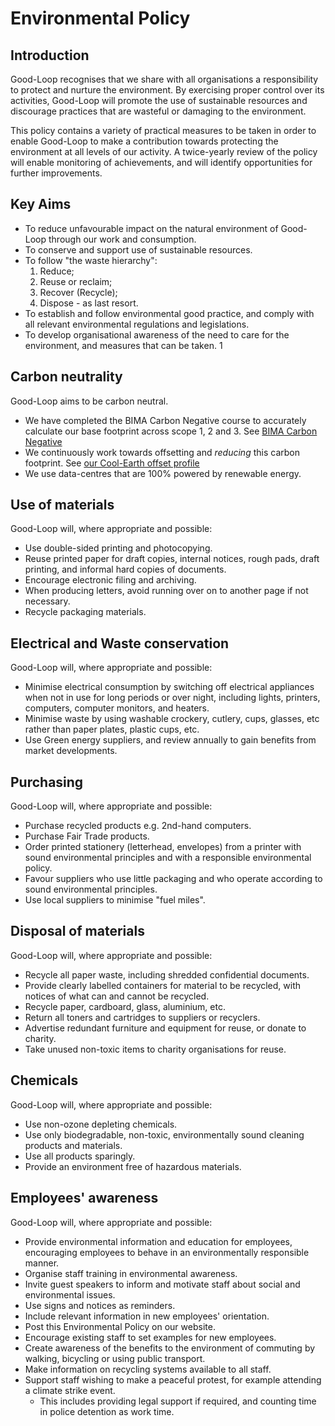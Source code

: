 # Environmental Policy

## Introduction

Good-Loop recognises that we share with all
organisations a responsibility to protect and nurture the environment. By exercising proper
control over its activities, Good-Loop will promote the use of sustainable resources and discourage
practices that are wasteful or damaging to the environment.

This policy contains a variety of practical measures to be taken in order to enable Good-Loop to
make a contribution towards protecting the environment at all levels of our activity.
A twice-yearly review of the policy will enable monitoring of achievements, and will identify
opportunities for further improvements.

## Key Aims

 - To reduce unfavourable impact on the natural environment of Good-Loop through our work and consumption.
 - To conserve and support use of sustainable resources.
 - To follow "the waste hierarchy":
   1. Reduce;
   2. Reuse or reclaim;
   3. Recover (Recycle);
   4. Dispose - as last resort.
 - To establish and follow environmental good practice, and comply with all relevant environmental regulations and legislations.
 - To develop organisational awareness of the need to care for the environment, and measures that can be taken.                                                                  1

## Carbon neutrality

Good-Loop aims to be carbon neutral. 

* We have completed the BIMA Carbon Negative course to accurately calculate our base footprint across scope 1, 2 and 3.
	See [BIMA Carbon Negative](https://bima.co.uk/carbon-negative/) 
* We continuously work towards offsetting and *reducing* this carbon footprint. 
	See [our Cool-Earth offset profile](https://www.coolearth.org/profiles/GoodLoop/)
* We use data-centres that are 100% powered by renewable energy.

## Use of materials

Good-Loop will, where appropriate and possible:

 - Use double-sided printing and photocopying.
 - Reuse printed paper for draft copies, internal notices, rough pads, draft printing, and
   informal hard copies of documents.
 - Encourage electronic filing and archiving.
 - When producing letters, avoid running over on to another page if not necessary.
 - Recycle packaging materials.

## Electrical and Waste conservation

Good-Loop will, where appropriate and possible:

 - Minimise electrical consumption by switching off electrical appliances when not in use for
   long periods or over night, including lights, printers, computers, computer monitors,
   and heaters.
 - Minimise waste by using washable crockery, cutlery, cups, glasses, etc rather than paper
   plates, plastic cups, etc.
 - Use Green energy suppliers, and review annually to gain benefits from market
   developments.

## Purchasing

Good-Loop will, where appropriate and possible:

 - Purchase recycled products e.g. 2nd-hand computers.
 - Purchase Fair Trade products.
 - Order printed stationery (letterhead, envelopes) from a printer with sound environmental
   principles and with a responsible environmental policy.
 - Favour suppliers who use little packaging and who operate according to sound environmental principles.
 - Use local suppliers to minimise "fuel miles".

## Disposal of materials

Good-Loop will, where appropriate and possible:

 - Recycle all paper waste, including shredded confidential documents.
 - Provide clearly labelled containers for material to be recycled, with notices of what can and cannot be recycled.
 - Recycle paper, cardboard, glass, aluminium, etc.
 - Return all toners and cartridges to suppliers or recyclers.
 - Advertise redundant furniture and equipment for reuse, or donate to charity.
 - Take unused non-toxic items to charity organisations for reuse.

## Chemicals

Good-Loop will, where appropriate and possible:

 - Use non-ozone depleting chemicals.
 - Use only biodegradable, non-toxic, environmentally sound cleaning products and materials.
 - Use all products sparingly.
 - Provide an environment free of hazardous materials.

## Employees' awareness

Good-Loop will, where appropriate and possible:

 - Provide environmental information and education for employees, encouraging employees
      to behave in an environmentally responsible manner.
 - Organise staff training in environmental awareness.
 - Invite guest speakers to inform and motivate staff about social and environmental issues.
 - Use signs and notices as reminders.
 - Include relevant information in new employees' orientation.
 - Post this Environmental Policy on our website.
 - Encourage existing staff to set examples for new employees.
 - Create awareness of the benefits to the environment of commuting by walking, bicycling or
   using public transport.
 - Make information on recycling systems available to all staff.
 - Support staff wishing to make a peaceful protest, for example attending a climate strike event.
	- This includes providing legal support if required, and counting time in police detention as work time.

